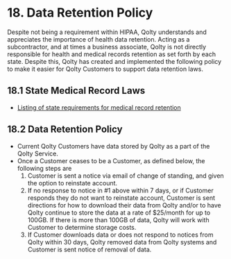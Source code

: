 # 18. Data Retention Policy

Despite not being a requirement within HIPAA, Qolty understands and appreciates the importance of health data retention. Acting as a subcontractor, and at times a business associate, Qolty is not directly responsible for health and medical records retention as set forth by each state. Despite this, Qolty has created and implemented the following policy to make it easier for Qolty Customers to support data retention laws.

## 18.1 State Medical Record Laws

* [Listing of state requirements for medical record retention](http://www.healthit.gov/sites/default/files/appa7-1.pdf)

## 18.2 Data Retention Policy

* Current Qolty Customers have data stored by Qolty as a part of the Qolty Service.
* Once a Customer ceases to be a Customer, as defined below, the following steps are
  1. Customer is sent a notice via email of change of standing, and given the option to reinstate account.
  2. If no response to notice in #1 above within 7 days, or if Customer responds they do not want to reinstate account, Customer is sent directions for how to download their data from Qolty and/or to have Qolty continue to store the data at a rate of $25/month for up to 100GB. If there is more than 100GB of data, Qolty will work with Customer to determine storage costs.
  3. If Customer downloads data or does not respond to notices from Qolty within 30 days, Qolty removed data from Qolty systems and Customer is sent notice of removal of data.
